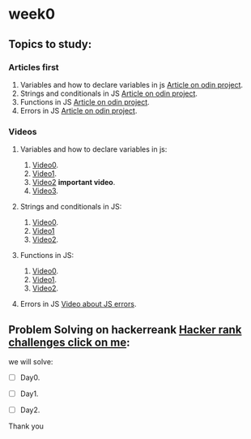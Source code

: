 # week0

## Topics to study:

### Articles first
1. Variables and how to declare variables in js [Article on odin project](https://www.theodinproject.com/lessons/foundations-fundamentals-part-1). 
2. Strings and conditionals in JS [Article on odin project](https://www.theodinproject.com/lessons/foundations-fundamentals-part-2). 
3. Functions in JS [Article on odin project](https://www.theodinproject.com/lessons/foundations-fundamentals-part-3). 
4. Errors in JS [Article on odin project](https://www.theodinproject.com/lessons/foundations-understanding-errors). 

### Videos
1. Variables and how to declare variables in js: 
   1. [Video0](https://www.youtube.com/watch?v=7J545CYg8W4&list=PL-xu4i_QDSxcoDNeh8rx5-pHCCTOg0XsI&index=2).
   2. [Video1](https://www.youtube.com/watch?v=aKKIUIcM6sE&list=PLtFbQRDJ11kFJFzd5UNy5vSnkbR031vG9&index=31). 
   3. [Video2](https://www.youtube.com/watch?v=9t-ap4CJdc8&list=PLtxOBbrOOPH662qi7iHkyH4_TY3wMslp2&index=2) **important video**. 
   4. [Video3](https://www.youtube.com/watch?v=Svl1BjWgWnU&list=PL-xu4i_QDSxcoDNeh8rx5-pHCCTOg0XsI&index=3).
  
2. Strings and conditionals in JS:
   1. [Video0](https://www.youtube.com/watch?v=pyvS0zwYbiM&list=PL-xu4i_QDSxcoDNeh8rx5-pHCCTOg0XsI&index=5). 
   2. [Video1](https://www.youtube.com/watch?v=8QZ8Ogc3lAs&list=PL-xu4i_QDSxcoDNeh8rx5-pHCCTOg0XsI&index=10) 
   3. [Video2](https://www.youtube.com/watch?v=hG-7O-_4rr4&list=PLtFbQRDJ11kFJFzd5UNy5vSnkbR031vG9&index=32). 
  
3. Functions in JS:
   1. [Video0](https://www.youtube.com/watch?v=RtNCotW8I0g&list=PL-xu4i_QDSxcoDNeh8rx5-pHCCTOg0XsI&index=4).
   2. [Video1](https://www.youtube.com/watch?v=96AvyA-okIk&list=PLtFbQRDJ11kFJFzd5UNy5vSnkbR031vG9&index=33). 
   3. [Video2](https://www.youtube.com/watch?v=otQ82Wm9lX8&list=PLtxOBbrOOPH662qi7iHkyH4_TY3wMslp2&index=3). 
   
  
4. Errors in JS [Video about JS errors](https://www.youtube.com/watch?v=O0EHKBi7iXU&list=PL-xu4i_QDSxcoDNeh8rx5-pHCCTOg0XsI&index=6). 


## Problem Solving on hackerreank [Hacker rank challenges click on me](https://www.hackerrank.com/domains/tutorials/10-days-of-javascript):
we will solve:
- [ ] Day0.
- [ ] Day1.
- [ ] Day2.


Thank you 
